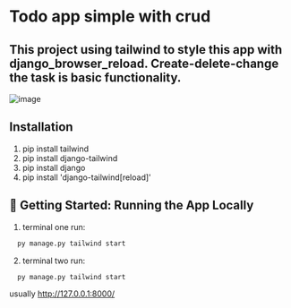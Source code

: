 # Todo app simple with crud
## This project using tailwind to style this app with django_browser_reload. Create-delete-change the task is basic functionality. 
![image](https://github.com/ducchinhpro123/crud-simple-todo-app/assets/121102617/168e2bd0-5395-4702-995a-104f4e3d83ea)
## Installation
1. pip install tailwind
2. pip install django-tailwind
3. pip install django
4. pip install 'django-tailwind[reload]'
## 🚀 Getting Started: Running the App Locally
1. terminal one run:
```bash
  py manage.py tailwind start
```
2. terminal two run:
```bash
  py manage.py tailwind start
```
usually http://127.0.0.1:8000/
